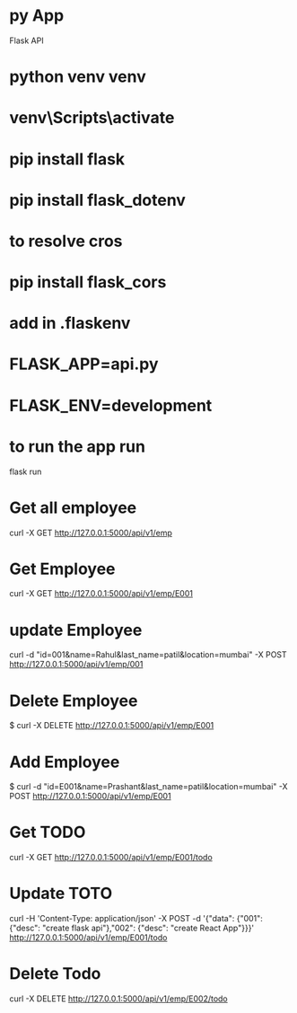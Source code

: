 # py App
Flask API

# python venv venv
# venv\Scripts\activate
# pip install flask
# pip install flask_dotenv
# to resolve cros
# pip install flask_cors

# add in .flaskenv
# FLASK_APP=api.py
# FLASK_ENV=development

# to run the app run
flask run

# Get all employee
curl -X GET http://127.0.0.1:5000/api/v1/emp
<!-- {
  "E001": {"id": "E001", "last_name": "patil", "location": "mumbai", "name": "Prashant"},
  "E002": {"id": "E002", "last_name": "pant", "location": "NJ", "name": "Rishab"}
} -->

# Get Employee
curl -X GET http://127.0.0.1:5000/api/v1/emp/E001
<!-- {"id": "E001", "last_name": "patil", "location": "mumbai", "name": "Prashant"} -->


# update Employee
curl -d "id=001&name=Rahul&last_name=patil&location=mumbai" -X POST http://127.0.0.1:5000/api/v1/emp/001

<!-- {
  "001": {"id": "001", "last_name": "patil", "location": "mumbai", "name": "Rahul"},
  "002": {"id": "002", "last_name": "pant", "location": "NJ", "name": "Rishab"}
} -->

# Delete Employee
$ curl  -X DELETE http://127.0.0.1:5000/api/v1/emp/E001
 
<!-- {"E002": {"id": "E002", "last_name": "pant", "location": "NJ", "name": "Rishab"}} -->

# Add Employee
$ curl -d "id=E001&name=Prashant&last_name=patil&location=mumbai" -X POST http://127.0.0.1:5000/api/v1/emp/E001
<!-- {
  "E001": {"id": "E001", "last_name": "patil", "location": "mumbai", "name": "Prashant"},
  "E002": {"id": "E002", "last_name": "pant", "location": "NJ", "name": "Rishab"}
} -->


# Get TODO
curl -X GET http://127.0.0.1:5000/api/v1/emp/E001/todo
<!-- {"data": {"001": {"desc": "create flask api"},"002": {"desc": "create React App"}}} -->

# Update TOTO
curl -H 'Content-Type: application/json' -X POST -d '{"data": {"001": {"desc": "create flask api"},"002": {"desc": "create React App"}}}' http://127.0.0.1:5000/api/v1/emp/E001/todo
<!-- {"E001": {"data": {"001": {"desc": "create flask api"},"002": {"desc": "create React App"}}}} -->

# Delete Todo
curl  -X DELETE http://127.0.0.1:5000/api/v1/emp/E002/todo